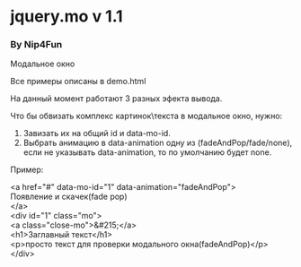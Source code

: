 <h1>jquery.mo v 1.1</h1>

<h3>By Nip4Fun</h3>
Модальное окно 

Все примеры описаны в demo.html

На данный момент работают 3 разных эфекта вывода.

Что бы обвизать комплекс картинок\текста в модальное окно, нужно:
1) Завизать их на общий id и data-mo-id.
2) Выбрать анимацию в data-animation одну из (fadeAndPop/fade/none), если не указывать data-animation, то по умолчанию будет none.

Пример:


<div> &lt;a href=&quot;#&quot; data-mo-id=&quot;1&quot; data-animation=&quot;fadeAndPop&quot;&gt;</div> <div> Появление и скачек(fade pop)</div> <div> &lt;/a&gt;</div> <div> &lt;div id=&quot;1&quot; class=&quot;mo&quot;&gt;</div> <div> &lt;a class=&quot;close-mo&quot;&gt;&amp;#215;&lt;/a&gt;</div> <div> &lt;h1&gt;Заглавный текст&lt;/h1&gt;</div> <div> &lt;p&gt;просто текст для проверки модального окна(fadeAndPop)&lt;/p&gt;</div> <div> &lt;/div&gt;</div>
